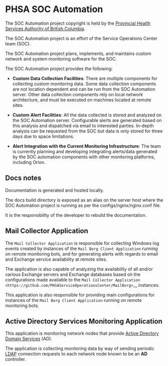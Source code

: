 PHSA SOC Automation
===================

The SOC Automation project copyright is held by the 
[Provincial Health Services Authority of British Columbia](http://www.phsa.ca/).

The SOC Automation project is an effort of the Service Operations Center team (SOC).

The SOC Automation project plans, implements, and maintains custom network
and system monitoring software for the SOC.

The SOC Automation project provides the following:

* **Custom Data Collection Facilities**:
  There are multiple components for collecting custom monitoring data.
  Some data collection components are not location dependent and  can be run from 
  the SOC Automation server. Other data collection components rely on local network 
  architecture, and must be executed on machines located at remote sites.
  
* **Custom Alert Facilities**:
  All the data collected is stored and analyzed on the SOC Automation server.
  Configurable alerts are generated based on this analysis and dispatched via
  email to interested parties. In-depth analysis can be requested from the SOC
  but data is only stored for three days due to space limitations.

* **Alert Integration with the Current Monitoring Infrastructure**:
  The team is currently planning and developing integrating alerts/data generated 
  by the SOC automation components with other monitoring platforms, including Orion.
  
Docs notes
----------

Documentation is generated and hosted locally.

The docs build directory is exposed as an alias on the server host where the
SOC Automation project is running as per the configs/nginx/nginx.conf file.

It is the responsibility of the developer to rebuild the documentation.
  
Mail Collector Application
--------------------------

The ``Mail Collector Application`` is responsible for collecting Windows
log events created by instances of the ``Mail Borg Client Application``
running on remote monitoring bots, and for generating alerts with regards 
to email and Exchange service availability at remote sites.

The application is also capable of analyzing the availability of all and/or
various Exchange servers and Exchange databases based on the configurations
made available to the `Mail Collector Application <https://github.com/PHSAServiceOperationsCenter/MailBorg>`__ instances. 

This application is also responsible for providing main configurations for 
instances of the ``Mail Borg Client Application`` running on remote
monitoring bots.

Active Directory Services Monitoring Application
------------------------------------------------

This application is monitoring network nodes that provide 
[Active Directory Domain Services](https://docs.microsoft.com/en-us/windows-server/identity/ad-ds/get-started/virtual-dc/active-directory-domain-services-overview])
(AD).


The application is collecting monitoring data by way of sending periodic
[LDAP](https://ldap.com/) connection requests to each network node known
to be an **AD** controller.
